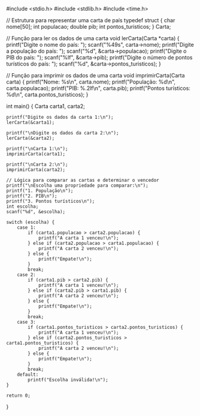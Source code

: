#include <stdio.h>
#include <stdlib.h>
#include <time.h>

// Estrutura para representar uma carta de país
typedef struct {
    char nome[50];
    int populacao;
    double pib;
    int pontos_turisticos;
} Carta;

// Função para ler os dados de uma carta
void lerCarta(Carta *carta) {
    printf("Digite o nome do país: ");
    scanf("%49s", carta->nome);
    printf("Digite a população do país: ");
    scanf("%d", &carta->populacao);
    printf("Digite o PIB do país: ");
    scanf("%lf", &carta->pib);
    printf("Digite o número de pontos turísticos do país: ");
    scanf("%d", &carta->pontos_turisticos);
}

// Função para imprimir os dados de uma carta
void imprimirCarta(Carta carta) {
    printf("Nome: %s\n", carta.nome);
    printf("População: %d\n", carta.populacao);
    printf("PIB: %.2lf\n", carta.pib);
    printf("Pontos turísticos: %d\n", carta.pontos_turisticos);
}

int main() {
    Carta carta1, carta2;

    printf("Digite os dados da carta 1:\n");
    lerCarta(&carta1);

    printf("\nDigite os dados da carta 2:\n");
    lerCarta(&carta2);

    printf("\nCarta 1:\n");
    imprimirCarta(carta1);

    printf("\nCarta 2:\n");
    imprimirCarta(carta2);

    // Lógica para comparar as cartas e determinar o vencedor
    printf("\nEscolha uma propriedade para comparar:\n");
    printf("1. População\n");
    printf("2. PIB\n");
    printf("3. Pontos turísticos\n");
    int escolha;
    scanf("%d", &escolha);

    switch (escolha) {
        case 1:
            if (carta1.populacao > carta2.populacao) {
                printf("A carta 1 venceu!\n");
            } else if (carta2.populacao > carta1.populacao) {
                printf("A carta 2 venceu!\n");
            } else {
                printf("Empate!\n");
            }
            break;
        case 2:
            if (carta1.pib > carta2.pib) {
                printf("A carta 1 venceu!\n");
            } else if (carta2.pib > carta1.pib) {
                printf("A carta 2 venceu!\n");
            } else {
                printf("Empate!\n");
            }
            break;
        case 3:
            if (carta1.pontos_turisticos > carta2.pontos_turisticos) {
                printf("A carta 1 venceu!\n");
            } else if (carta2.pontos_turisticos > carta1.pontos_turisticos) {
                printf("A carta 2 venceu!\n");
            } else {
                printf("Empate!\n");
            }
            break;
        default:
            printf("Escolha inválida!\n");
    }

    return 0;
}